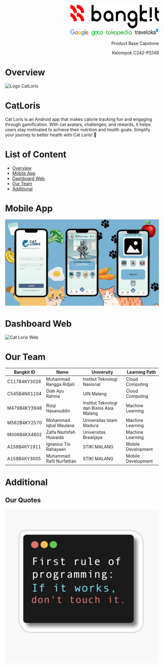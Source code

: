 <div align="right">
<div>
  
<img src="https://github.com/C242-PS149/.github/blob/main/assets/BangkitLogo2024.png" alt="Logo Bangkit" width="290" height="100"/>
</div>

<p>Product Base Capstone</p>

<p>Kelompok C242-PS149</p>
</div>

# Overview
<img src="https://camo.githubusercontent.com/ecd01bfc23af085401e55d9eb2c3601eaf76fa641fbd09c52c64e0d5ffe67dc1/68747470733a2f2f692e6962622e636f2e636f6d2f37345a767239432f6361746c6f7269732d6c6f676f2e706e67" alt="Logo CatLoris" width="250" height="100" />

# CatLoris
Cat Loris is an Android app that makes calorie tracking fun and engaging through gamification. With cat avatars, challenges, and rewards, it helps users stay motivated to achieve their nutrition and health goals. Simplify your journey to better health with Cat Loris! 🐾

# List of Content
- [Overview](#overview)
- [Mobile App](#mobile-app)
- [Dashboard Web](#dashboard-web)
- [Our Team](#our-team)
- [Additional](#additional)

# Mobile App

![Cat Loris Mobile](https://github.com/C242-PS149/.github/blob/main/assets/mobile-catloris.jpg)

# Dashboard Web

![Cat Loris Web]()

# Our Team

| Bangkit ID      | Name      | University      | Learning Path      |
|--------------|--------------|--------------|--------------|
| C117B4KY3026 | Muhammad Rangga Ridjali | Institut Teknologi Nasional | Cloud Computing |
| C545B4NX1104 | Diah Ayu Rahma | UIN Malang | Cloud Computing |
| M479B4KY3948 | Rizqi Hasanuddin | Institut Teknologi dan Bisnis Asia Malang | Machine Learning |
| M562B4KY2570 | Mohammad Iqbal Maulana | Universitas Islam Madura | Machine Learning |
| M006B4KX4602 | Zalfa Nazhifah Huwaida | Universitas Brawijaya | Machine Learning |
| A158B4KY1911 | Ignasius Tio Rahayaan | STIKI MALANG | Mobile Development |
| A158B4KY3005 | Muhammad Rafli Nurfathan | STIKI MALANG | Mobile Development |

# Additional

## Our Quotes

![Quotes](https://github.com/C242-PS149/.github/blob/main/assets/quotes.jpg)



